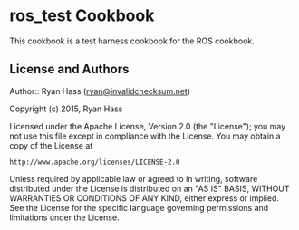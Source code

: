 ros_test Cookbook
=================
This cookbook is a test harness cookbook for the ROS cookbook.

License and Authors
-------------------

Author:: Ryan Hass (<ryan@invalidchecksum.net>)

Copyright (c) 2015, Ryan Hass

Licensed under the Apache License, Version 2.0 (the "License");
you may not use this file except in compliance with the License.
You may obtain a copy of the License at

    http://www.apache.org/licenses/LICENSE-2.0

Unless required by applicable law or agreed to in writing, software
distributed under the License is distributed on an "AS IS" BASIS,
WITHOUT WARRANTIES OR CONDITIONS OF ANY KIND, either express or implied.
See the License for the specific language governing permissions and
limitations under the License.
